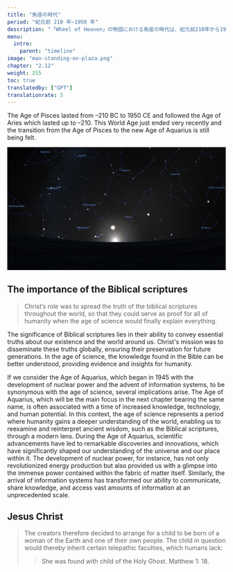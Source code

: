 ```yaml
---
title: "魚座の時代"
period: "紀元前 210 年—1950 年"
description: "「Wheel of Heaven」の物語における魚座の時代は、紀元前210年から1950年まで続き、牡羊座の時代に続いて水瓶座の時代に移行しました。この時代は、特にキリストの役割を含む重要な聖書の出来事に特徴づけられています。キリストの使命は、世界中に聖書の真実を広めることであり、これは科学の時代における人類の理解の基礎となるものでした。1945年に核エネルギーと情報システムの開発をもって始まる水瓶座の時代は、知識と技術的進歩が増加する時代を象徴し、人類が古代の知恵を現代的な視点で再解釈することを可能にしました。さらに、魚座の時代には、人間の母親と宇宙人から生まれた特別な子供の誕生も含まれており、独自のテレパシー能力を受け継いでおり、聖書のイエス・キリストの誕生の物語に描かれています。"
menu:
  intro:
    parent: "timeline"
image: "man-standing-on-plaza.png"
chapter: "2.12"
weight: 255
toc: true
translatedby: ["GPT"]
translationrate: 5
---
```


The Age of Pisces lasted from –210 BC to 1950 CE and followed the Age of Aries which lasted up to –210. This World Age just ended very recently and the transition from the Age of Pisces to the new Age of Aquarius is still being felt.

![Image](images/equinox_bc210.png "Vernal equinox in 210 BC")

## The importance of the Biblical scriptures

> Christ’s role was to spread the truth of the biblical scriptures throughout the world, so that they could serve as proof for all of humanity when the age of science would finally explain everything.

The significance of Biblical scriptures lies in their ability to convey essential truths about our existence and the world around us. Christ's mission was to disseminate these truths globally, ensuring their preservation for future generations. In the age of science, the knowledge found in the Bible can be better understood, providing evidence and insights for humanity.

If we consider the Age of Aquarius, which began in 1945 with the development of nuclear power and the advent of information systems, to be synonymous with the age of science, several implications arise. The Age of Aquarius, which will be the main focus in the next chapter bearing the same name, is often associated with a time of increased knowledge, technology, and human potential. In this context, the age of science represents a period where humanity gains a deeper understanding of the world, enabling us to reexamine and reinterpret ancient wisdom, such as the Biblical scriptures, through a modern lens. During the Age of Aquarius, scientific advancements have led to remarkable discoveries and innovations, which have significantly shaped our understanding of the universe and our place within it. The development of nuclear power, for instance, has not only revolutionized energy production but also provided us with a glimpse into the immense power contained within the fabric of matter itself. Similarly, the arrival of information systems has transformed our ability to communicate, share knowledge, and access vast amounts of information at an unprecedented scale.

## Jesus Christ

> The creators therefore decided to arrange for a child to be born of a woman of the Earth and one of their own people. The child in question would thereby inherit certain telepathic faculties, which humans lack:
>
>> She was found with child of the Holy Ghost. Matthew 1: 18.
